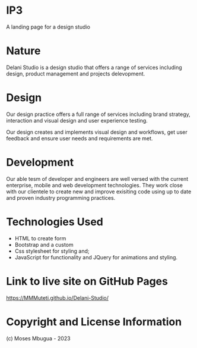 # IP3
A landing page for a design studio

# Nature
Delani Studio is a design studio that offers a range of services including design, product management and projects delevopment.

# Design
Our design practice offers a full range of services including brand strategy, interaction and visual design and user experience testing.

Our design creates and implements visual design and workflows, get user feedback and ensure user needs and requirements are met.

# Development
Our able tesm of developer and engineers are well versed with the current enterprise, mobile and web development technologies. They work close with our clientele to create new and improve exisiting code using up to date and proven industry programming practices.

# Technologies Used
- HTML to create form
- Bootstrap and a custom
- Css stylesheet for styling and;
- JavaScript for functionality and JQuery for animations and styling.

# Link to live site on GitHub Pages
https://MMMuteti.github.io/Delani-Studio/

# Copyright and License Information
(c) Moses Mbugua - 2023
